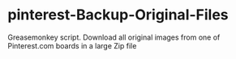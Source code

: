 # pinterest-Backup-Original-Files
Greasemonkey script. Download all original images from one of Pinterest.com boards in a large Zip file
